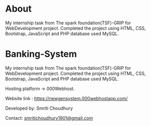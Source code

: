 # About
My internship task from The spark foundation(TSF)-GRIP for WebDevelopment project. Completed the project using HTML, CSS, Bootstrap, JavaScript and PHP database used MySQL.

# Banking-System

My internship task from The spark foundation(TSF)-GRIP for WebDevelopment project. Completed the project using HTML, CSS, Bootstrap, JavaScript and PHP database used MySQL.

Hosting platform -> 000Webhost.

Website link : https://newgensystem.000webhostapp.com/

Developed by: Smriti Choudhury

Contact: smritichoudhury1901@gmail.com
